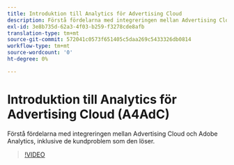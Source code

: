 ```yaml
---
title: Introduktion till Analytics för Advertising Cloud
description: Förstå fördelarna med integreringen mellan Advertising Cloud och Adobe Analytics, inklusive de kundproblem som den löser.
exl-id: 3e8b735d-62a3-4f03-b259-f3278cde8afb
translation-type: tm+mt
source-git-commit: 572041c0573f651405c5daa269c5433326db0814
workflow-type: tm+mt
source-wordcount: '0'
ht-degree: 0%

---
```


# Introduktion till Analytics för Advertising Cloud (A4AdC)

Förstå fördelarna med integreringen mellan Advertising Cloud och Adobe Analytics, inklusive de kundproblem som den löser.

>[!VIDEO](https://video.tv.adobe.com/v/33491)
